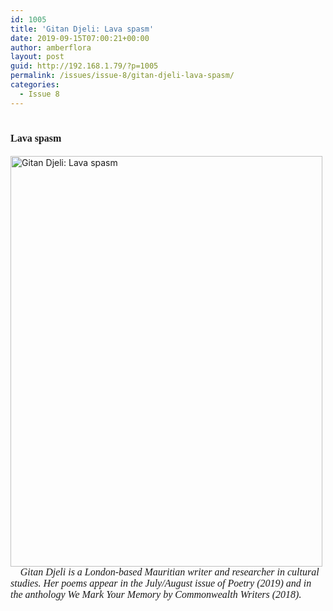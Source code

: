 ```yaml
---
id: 1005
title: 'Gitan Djeli: Lava spasm'
date: 2019-09-15T07:00:21+00:00
author: amberflora
layout: post
guid: http://192.168.1.79/?p=1005
permalink: /issues/issue-8/gitan-djeli-lava-spasm/
categories:
  - Issue 8
---
```

<h1 style="text-align: left;">
  <span style="font-family: georgia, palatino, serif; font-size: 12pt;">Lava spasm</span>
</h1>

<img loading="lazy" class="alignnone wp-image-1006" src="http://amberflora.com/wp-content/uploads/2019/08/GITAN-DJELI-e1567094093441.jpg" alt="Gitan Djeli: Lava spasm" width="499" height="657" srcset="/assets/wp-content/uploads/2019/08/GITAN-DJELI-e1567094093441.jpg 860w, /assets/wp-content/uploads/2019/08/GITAN-DJELI-e1567094093441-228x300.jpg 228w, /assets/wp-content/uploads/2019/08/GITAN-DJELI-e1567094093441-768x1011.jpg 768w, /assets/wp-content/uploads/2019/08/GITAN-DJELI-e1567094093441-778x1024.jpg 778w" sizes="(max-width: 499px) 100vw, 499px" />  
&nbsp;  
&nbsp;  
<span style="font-family: georgia, palatino, serif; font-size: 12pt;"><em>Gitan Djeli is a London-based Mauritian writer and researcher in cultural studies. Her poems appear in the July/August issue of Poetry (2019) and in the anthology We Mark Your Memory by Commonwealth Writers (2018).</em></span>
